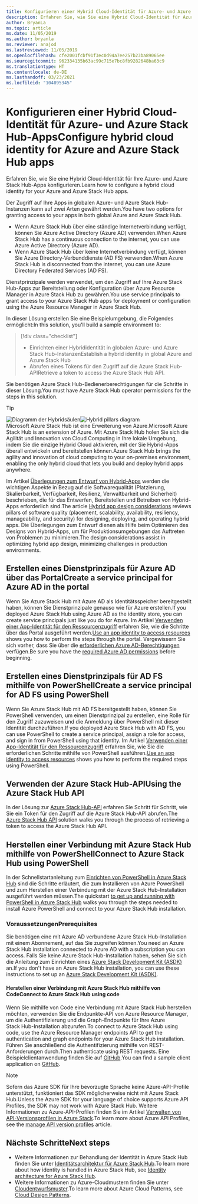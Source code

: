 ```yaml
---
title: Konfigurieren einer Hybrid Cloud-Identität für Azure- und Azure Stack Hub-Apps
description: Erfahren Sie, wie Sie eine Hybrid Cloud-Identität für Azure- und Azure Stack Hub-Apps konfigurieren.
author: BryanLa
ms.topic: article
ms.date: 11/05/2019
ms.author: bryanla
ms.reviewer: anajod
ms.lastreviewed: 11/05/2019
ms.openlocfilehash: cfe2001fcbf91f3ec0d94a7ee257b23ba89065ee
ms.sourcegitcommit: 962334135b63ac99c715e7bc8fb9282648ba63c9
ms.translationtype: HT
ms.contentlocale: de-DE
ms.lasthandoff: 03/23/2021
ms.locfileid: "104895345"
---
```

# <a name="configure-hybrid-cloud-identity-for-azure-and-azure-stack-hub-apps"></a><span data-ttu-id="eb5d0-103">Konfigurieren einer Hybrid Cloud-Identität für Azure- und Azure Stack Hub-Apps</span><span class="sxs-lookup"><span data-stu-id="eb5d0-103">Configure hybrid cloud identity for Azure and Azure Stack Hub apps</span></span>

<span data-ttu-id="eb5d0-104">Erfahren Sie, wie Sie eine Hybrid Cloud-Identität für Ihre Azure- und Azure Stack Hub-Apps konfigurieren.</span><span class="sxs-lookup"><span data-stu-id="eb5d0-104">Learn how to configure a hybrid cloud identity for your Azure and Azure Stack Hub apps.</span></span>

<span data-ttu-id="eb5d0-105">Der Zugriff auf Ihre Apps in globalen Azure- und Azure Stack Hub-Instanzen kann auf zwei Arten gewährt werden.</span><span class="sxs-lookup"><span data-stu-id="eb5d0-105">You have two options for granting access to your apps in both global Azure and Azure Stack Hub.</span></span>

 * <span data-ttu-id="eb5d0-106">Wenn Azure Stack Hub über eine ständige Internetverbindung verfügt, können Sie Azure Active Directory (Azure AD) verwenden.</span><span class="sxs-lookup"><span data-stu-id="eb5d0-106">When Azure Stack Hub has a continuous connection to the internet, you can use Azure Active Directory (Azure AD).</span></span>
 * <span data-ttu-id="eb5d0-107">Wenn Azure Stack Hub über keine Internetverbindung verfügt, können Sie Azure Directory-Verbunddienste (AD FS) verwenden.</span><span class="sxs-lookup"><span data-stu-id="eb5d0-107">When Azure Stack Hub is disconnected from the internet, you can use Azure Directory Federated Services (AD FS).</span></span>

<span data-ttu-id="eb5d0-108">Dienstprinzipale werden verwendet, um den Zugriff auf Ihre Azure Stack Hub-Apps zur Bereitstellung oder Konfiguration über Azure Resource Manager in Azure Stack Hub zu gewähren.</span><span class="sxs-lookup"><span data-stu-id="eb5d0-108">You use service principals to grant access to your Azure Stack Hub apps for deployment or configuration using the Azure Resource Manager in Azure Stack Hub.</span></span>

<span data-ttu-id="eb5d0-109">In dieser Lösung erstellen Sie eine Beispielumgebung, die Folgendes ermöglicht:</span><span class="sxs-lookup"><span data-stu-id="eb5d0-109">In this solution, you'll build a sample environment to:</span></span>

> [!div class="checklist"]
> - <span data-ttu-id="eb5d0-110">Einrichten einer Hybrididentität in globalen Azure- und Azure Stack Hub-Instanzen</span><span class="sxs-lookup"><span data-stu-id="eb5d0-110">Establish a hybrid identity in global Azure and Azure Stack Hub</span></span>
> - <span data-ttu-id="eb5d0-111">Abrufen eines Tokens für den Zugriff auf die Azure Stack Hub-API</span><span class="sxs-lookup"><span data-stu-id="eb5d0-111">Retrieve a token to access the Azure Stack Hub API.</span></span>

<span data-ttu-id="eb5d0-112">Sie benötigen Azure Stack Hub-Bedienerberechtigungen für die Schritte in dieser Lösung.</span><span class="sxs-lookup"><span data-stu-id="eb5d0-112">You must have Azure Stack Hub operator permissions for the steps in this solution.</span></span>

> [!Tip]  
> <span data-ttu-id="eb5d0-113">![Diagramm der Hybridsäulen](./media/solution-deployment-guide-cross-cloud-scaling/hybrid-pillars.png)</span><span class="sxs-lookup"><span data-stu-id="eb5d0-113">![Hybrid pillars diagram](./media/solution-deployment-guide-cross-cloud-scaling/hybrid-pillars.png)</span></span>  
> <span data-ttu-id="eb5d0-114">Microsoft Azure Stack Hub ist eine Erweiterung von Azure.</span><span class="sxs-lookup"><span data-stu-id="eb5d0-114">Microsoft Azure Stack Hub is an extension of Azure.</span></span> <span data-ttu-id="eb5d0-115">Mit Azure Stack Hub holen Sie sich die Agilität und Innovation von Cloud Computing in Ihre lokale Umgebung, indem Sie die einzige Hybrid Cloud aktivieren, mit der Sie Hybrid-Apps überall entwickeln und bereitstellen können.</span><span class="sxs-lookup"><span data-stu-id="eb5d0-115">Azure Stack Hub brings the agility and innovation of cloud computing to your on-premises environment, enabling the only hybrid cloud that lets you build and deploy hybrid apps anywhere.</span></span>  
> 
> <span data-ttu-id="eb5d0-116">Im Artikel [Überlegungen zum Entwurf von Hybrid-Apps](overview-app-design-considerations.md) werden die wichtigen Aspekte in Bezug auf die Softwarequalität (Platzierung, Skalierbarkeit, Verfügbarkeit, Resilienz, Verwaltbarkeit und Sicherheit) beschrieben, die für das Entwerfen, Bereitstellen und Betreiben von Hybrid-Apps erforderlich sind.</span><span class="sxs-lookup"><span data-stu-id="eb5d0-116">The article [Hybrid app design considerations](overview-app-design-considerations.md) reviews pillars of software quality (placement, scalability, availability, resiliency, manageability, and security) for designing, deploying, and operating hybrid apps.</span></span> <span data-ttu-id="eb5d0-117">Die Überlegungen zum Entwurf dienen als Hilfe beim Optimieren des Designs von Hybrid-Apps, um für Produktionsumgebungen das Auftreten von Problemen zu minimieren.</span><span class="sxs-lookup"><span data-stu-id="eb5d0-117">The design considerations assist in optimizing hybrid app design, minimizing challenges in production environments.</span></span>

## <a name="create-a-service-principal-for-azure-ad-in-the-portal"></a><span data-ttu-id="eb5d0-118">Erstellen eines Dienstprinzipals für Azure AD über das Portal</span><span class="sxs-lookup"><span data-stu-id="eb5d0-118">Create a service principal for Azure AD in the portal</span></span>

<span data-ttu-id="eb5d0-119">Wenn Sie Azure Stack Hub mit Azure AD als Identitätsspeicher bereitgestellt haben, können Sie Dienstprinzipale genauso wie für Azure erstellen.</span><span class="sxs-lookup"><span data-stu-id="eb5d0-119">If you deployed Azure Stack Hub using Azure AD as the identity store, you can create service principals just like you do for Azure.</span></span> <span data-ttu-id="eb5d0-120">Im Artikel [Verwenden einer App-Identität für den Ressourcenzugriff](/azure-stack/operator/azure-stack-create-service-principals#manage-an-azure-ad-app-identity) erfahren Sie, wie die Schritte über das Portal ausgeführt werden.</span><span class="sxs-lookup"><span data-stu-id="eb5d0-120">[Use an app identity to access resources](/azure-stack/operator/azure-stack-create-service-principals#manage-an-azure-ad-app-identity) shows you how to perform the steps through the portal.</span></span> <span data-ttu-id="eb5d0-121">Vergewissern Sie sich vorher, dass Sie über die [erforderlichen Azure AD-Berechtigungen](/azure/azure-resource-manager/resource-group-create-service-principal-portal#required-permissions) verfügen.</span><span class="sxs-lookup"><span data-stu-id="eb5d0-121">Be sure you have the [required Azure AD permissions](/azure/azure-resource-manager/resource-group-create-service-principal-portal#required-permissions) before beginning.</span></span>

## <a name="create-a-service-principal-for-ad-fs-using-powershell"></a><span data-ttu-id="eb5d0-122">Erstellen eines Dienstprinzipals für AD FS mithilfe von PowerShell</span><span class="sxs-lookup"><span data-stu-id="eb5d0-122">Create a service principal for AD FS using PowerShell</span></span>

<span data-ttu-id="eb5d0-123">Wenn Sie Azure Stack Hub mit AD FS bereitgestellt haben, können Sie PowerShell verwenden, um einen Dienstprinzipal zu erstellen, eine Rolle für den Zugriff zuzuweisen und die Anmeldung über PowerShell mit dieser Identität durchzuführen.</span><span class="sxs-lookup"><span data-stu-id="eb5d0-123">If you deployed Azure Stack Hub with AD FS, you can use PowerShell to create a service principal, assign a role for access, and sign in from PowerShell using that identity.</span></span> <span data-ttu-id="eb5d0-124">Im Artikel [Verwenden einer App-Identität für den Ressourcenzugriff](/azure-stack/operator/azure-stack-create-service-principals#manage-an-ad-fs-app-identity) erfahren Sie, wie Sie die erforderlichen Schritte mithilfe von PowerShell ausführen.</span><span class="sxs-lookup"><span data-stu-id="eb5d0-124">[Use an app identity to access resources](/azure-stack/operator/azure-stack-create-service-principals#manage-an-ad-fs-app-identity) shows you how to perform the required steps using PowerShell.</span></span>

## <a name="using-the-azure-stack-hub-api"></a><span data-ttu-id="eb5d0-125">Verwenden der Azure Stack Hub-API</span><span class="sxs-lookup"><span data-stu-id="eb5d0-125">Using the Azure Stack Hub API</span></span>

<span data-ttu-id="eb5d0-126">In der Lösung zur [Azure Stack Hub-API](/azure-stack/user/azure-stack-rest-api-use) erfahren Sie Schritt für Schritt, wie Sie ein Token für den Zugriff auf die Azure Stack Hub-API abrufen.</span><span class="sxs-lookup"><span data-stu-id="eb5d0-126">The [Azure Stack Hub API](/azure-stack/user/azure-stack-rest-api-use)  solution walks you through the process of retrieving a token to access the Azure Stack Hub API.</span></span>

## <a name="connect-to-azure-stack-hub-using-powershell"></a><span data-ttu-id="eb5d0-127">Herstellen einer Verbindung mit Azure Stack Hub mithilfe von PowerShell</span><span class="sxs-lookup"><span data-stu-id="eb5d0-127">Connect to Azure Stack Hub using PowerShell</span></span>

<span data-ttu-id="eb5d0-128">In der Schnellstartanleitung zum [Einrichten von PowerShell in Azure Stack Hub](/azure-stack/operator/azure-stack-powershell-install) sind die Schritte erläutert, die zum Installieren von Azure PowerShell und zum Herstellen einer Verbindung mit der Azure Stack Hub-Installation ausgeführt werden müssen.</span><span class="sxs-lookup"><span data-stu-id="eb5d0-128">The quickstart [to get up and running with PowerShell in Azure Stack Hub](/azure-stack/operator/azure-stack-powershell-install) walks you through the steps needed to install Azure PowerShell and connect to your Azure Stack Hub installation.</span></span>

### <a name="prerequisites"></a><span data-ttu-id="eb5d0-129">Voraussetzungen</span><span class="sxs-lookup"><span data-stu-id="eb5d0-129">Prerequisites</span></span>

<span data-ttu-id="eb5d0-130">Sie benötigen eine mit Azure AD verbundene Azure Stack Hub-Installation mit einem Abonnement, auf das Sie zugreifen können.</span><span class="sxs-lookup"><span data-stu-id="eb5d0-130">You need an Azure Stack Hub installation connected to Azure AD with a subscription you can access.</span></span> <span data-ttu-id="eb5d0-131">Falls Sie keine Azure Stack Hub-Installation haben, sehen Sie sich die Anleitung zum Einrichten eines [Azure Stack Development Kit (ASDK)](/azure-stack/asdk/asdk-install) an.</span><span class="sxs-lookup"><span data-stu-id="eb5d0-131">If you don't have an Azure Stack Hub installation, you can use these instructions to set up an [Azure Stack Development Kit (ASDK)](/azure-stack/asdk/asdk-install).</span></span>

#### <a name="connect-to-azure-stack-hub-using-code"></a><span data-ttu-id="eb5d0-132">Herstellen einer Verbindung mit Azure Stack Hub mithilfe von Code</span><span class="sxs-lookup"><span data-stu-id="eb5d0-132">Connect to Azure Stack Hub using code</span></span>

<span data-ttu-id="eb5d0-133">Wenn Sie mithilfe von Code eine Verbindung mit Azure Stack Hub herstellen möchten, verwenden Sie die Endpunkte-API von Azure Resource Manager, um die Authentifizierung und die Graph-Endpunkte für Ihre Azure Stack Hub-Installation abzurufen.</span><span class="sxs-lookup"><span data-stu-id="eb5d0-133">To connect to Azure Stack Hub using code, use the Azure Resource Manager endpoints API to get the authentication and graph endpoints for your Azure Stack Hub installation.</span></span> <span data-ttu-id="eb5d0-134">Führen Sie anschließend die Authentifizierung mithilfe von REST-Anforderungen durch.</span><span class="sxs-lookup"><span data-stu-id="eb5d0-134">Then authenticate using REST requests.</span></span> <span data-ttu-id="eb5d0-135">Eine Beispielclientanwendung finden Sie auf [GitHub](https://github.com/shriramnat/HybridARMApplication).</span><span class="sxs-lookup"><span data-stu-id="eb5d0-135">You can find a sample client application on [GitHub](https://github.com/shriramnat/HybridARMApplication).</span></span>

>[!Note]
><span data-ttu-id="eb5d0-136">Sofern das Azure SDK für Ihre bevorzugte Sprache keine Azure-API-Profile unterstützt, funktioniert das SDK möglicherweise nicht mit Azure Stack Hub.</span><span class="sxs-lookup"><span data-stu-id="eb5d0-136">Unless the Azure SDK for your language of choice supports Azure API Profiles, the SDK may not work with Azure Stack Hub.</span></span> <span data-ttu-id="eb5d0-137">Weitere Informationen zu Azure-API-Profilen finden Sie im Artikel [Verwalten von API-Versionsprofilen in Azure Stack](/azure-stack/user/azure-stack-version-profiles).</span><span class="sxs-lookup"><span data-stu-id="eb5d0-137">To learn more about Azure API Profiles, see the [manage API version profiles](/azure-stack/user/azure-stack-version-profiles) article.</span></span>

## <a name="next-steps"></a><span data-ttu-id="eb5d0-138">Nächste Schritte</span><span class="sxs-lookup"><span data-stu-id="eb5d0-138">Next steps</span></span>

- <span data-ttu-id="eb5d0-139">Weitere Informationen zur Behandlung der Identität in Azure Stack Hub finden Sie unter [Identitätsarchitektur für Azure Stack Hub](/azure-stack/operator/azure-stack-identity-architecture).</span><span class="sxs-lookup"><span data-stu-id="eb5d0-139">To learn more about how identity is handled in Azure Stack Hub, see [Identity architecture for Azure Stack Hub](/azure-stack/operator/azure-stack-identity-architecture).</span></span>
- <span data-ttu-id="eb5d0-140">Weitere Informationen zu Azure-Cloudmustern finden Sie unter [Cloudentwurfsmuster](/azure/architecture/patterns).</span><span class="sxs-lookup"><span data-stu-id="eb5d0-140">To learn more about Azure Cloud Patterns, see [Cloud Design Patterns](/azure/architecture/patterns).</span></span>
